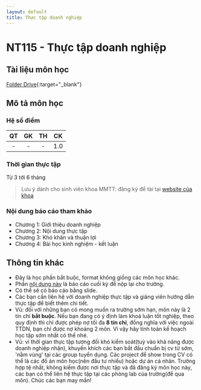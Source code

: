 ```yaml
---
layout: default
title: Thực tập doanh nghiệp
---
```


# NT115 - Thực tập doanh nghiệp

## Tài liệu môn học

[Folder Drive](https://drive.google.com/drive/folders/1CjAeo7IzedXC5OFYKjjOZ0g3UCtN4CHp?usp=sharing){:target="_blank"}

## Mô tả môn học

### Hệ số điểm

| QT   | GK  | TH  | CK  |
|------|-----|-----|-----|
| <center>-</center>| <center>-</center>| <center>-</center> | <center>1.0</center> |

### Thời gian thực tập

Từ 3 tới 6 tháng
>Lưu ý dành cho sinh viên khoa MMTT: đăng ký đề tài tại [website của khoa](https://mmt.uitiot.vn/)

### Nội dung báo cáo tham khảo

- Chương 1: Giới thiệu doanh nghiệp
- Chương 2: Nội dung thực tập
- Chương 3: Khó khăn và thuận lợi
- Chương 4: Bài học kinh nghiệm - kết luận

## Thông tin khác

- Đây là học phần bắt buộc, format không giống các môn học khác.
- Phần [nội dung này](#nội-dung-báo-cáo-tham-khảo) là báo cáo cuối kỳ để nộp lại cho trường.
- Có thể sẽ có báo cáo bằng slide.
- Các bạn cần liên hệ với doanh nghiệp thực tập và giảng viên hướng dẫn thực tập để biết thêm chi tiết.
- Vũ: đối với những bạn có mong muốn ra trường sớm hạn, môn này là 2 tín chỉ **bắt buộc**. Nếu bạn đang có ý định làm khoá luận tốt nghiệp, theo quy định thì chỉ được phép nợ tối đa **8 tín chỉ**, đồng nghĩa với việc ngoài TTDN, bạn chỉ được nợ khoảng 2 môn. Vì vậy hãy tính toán kế hoạch học tập sớm nhất có thể nhé.
- Vũ: vì thời gian thực tập tương đối khó kiểm soát(tuỳ vào khả năng được doanh nghiệp nhận), khuyến khích các bạn bắt đầu chuẩn bị cv từ sớm, 'nằm vùng' tại các group tuyển dụng. Các project để show trong CV có thể là các đồ án môn học(nên đầu tư nhiều) hoặc dự án cá nhân. Trường hợp tệ nhất, không kiếm được nơi thực tập và đã đăng ký môn học này, các bạn có thể liên hệ thực tập tại các phòng lab của trường(để qua môn). Chúc các bạn may mắn!